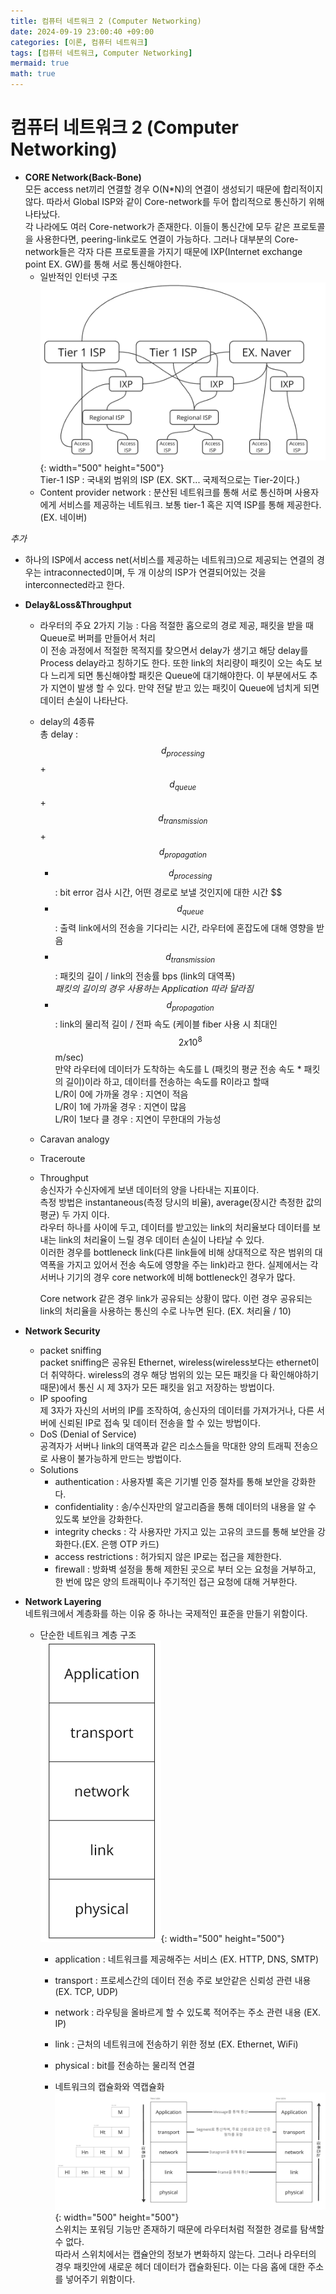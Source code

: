 ```yaml
---
title: 컴퓨터 네트워크 2 (Computer Networking)
date: 2024-09-19 23:00:40 +09:00
categories: [이론, 컴퓨터 네트워크]
tags: [컴퓨터 네트워크, Computer Networking]
mermaid: true
math: true
---
```


# 컴퓨터 네트워크 2 (Computer Networking)   

- **CORE Network(Back-Bone)**   
모든 access net끼리 연결할 경우 O(N*N)의 연결이 생성되기 때문에 합리적이지않다. 따라서 Global ISP와 같이 Core-network를 두어 합리적으로 통신하기 위해 나타났다.   
각 나라에도 여러 Core-network가 존재한다. 이들이 통신간에 모두 같은 프로토콜을 사용한다면, peering-link로도 연결이 가능하다. 그러나 대부분의 Core-network들은 각자 다른 프로토콜을 가지기 때문에 IXP(Internet exchange point EX. GW)를 통해 서로 통신해야한다.   
   - 일반적인 인터넷 구조   
      ![Desktop View](/assets/img/internet-st.png){: width="500" height="500"}  
      Tier-1 ISP : 국내외 범위의 ISP (EX. SKT... 국제적으로는 Tier-2이다.)   
   - Content provider network : 분산된 네트워크를 통해 서로 통신하며 사용자에게 서비스를 제공하는 네트워크. 보통 tier-1 혹은 지역 ISP를 통해 제공한다. (EX. 네이버)   

*추가*   
   - 하나의 ISP에서 access net(서비스를 제공하는 네트워크)으로 제공되는 연결의 경우는 intraconnected이며, 두 개 이상의 ISP가 연결되어있는 것을 interconnected라고 한다.   

- **Delay&Loss&Throughput**   
   - 라우터의 주요 2가지 기능 : 다음 적절한 홉으로의 경로 제공, 패킷을 받을 때 Queue로 버퍼를 만들어서 처리   
      이 전송 과정에서 적절한 목적지를 찾으면서 delay가 생기고 해당 delay를 Process delay라고 칭하기도 한다. 또한 link의 처리량이 패킷이 오는 속도 보다 느리게 되면 통신해야할 패킷은 Queue에 대기해야한다. 이 부분에서도 추가 지연이 발생 할 수 있다. 만약 전달 받고 있는 패킷이 Queue에 넘치게 되면 데이터 손실이 나타난다.   
   - delay의 4종류   
      총 delay : $$ d_{processing} $$ + $$ d_{queue} $$ + $$ d_{transmission} $$ + $$ d_{propagation} $$   
      - $$ d_{processing} $$ : bit error 검사 시간, 어떤 경로로 보낼 것인지에 대한 시간 $$   
      - $$ d_{queue} $$ : 출력 link에서의 전송을 기다리는 시간, 라우터에 혼잡도에 대해 영향을 받음   
      - $$ d_{transmission} $$ : 패킷의 길이 / link의 전송률 bps (link의 대역폭)   
         *패킷의 길이의 경우 사용하는 Application 따라 달라짐*   
      - $$ d_{propagation} $$ : link의 물리적 길이 / 전파 속도 (케이블 fiber 사용 시 최대인 $$ 2x10^8 $$ m/sec)   
      만약 라우터에 데이터가 도착하는 속도를 L (패킷의 평균 전송 속도 * 패킷의 길이)이라 하고, 데이터를 전송하는 속도를 R이라고 할때   
         L/R이 0에 가까울 경우 : 지연이 적음   
         L/R이 1에 가까울 경우 : 지연이 많음   
         L/R이 1보다 클 경우 : 지연이 무한대의 가능성   
   - Caravan analogy   
   - Traceroute   
   - Throughput   
      송신자가 수신자에게 보낸 데이터의 양을 나타내는 지표이다.    
      측정 방법은 instantaneous(측정 당시의 비율), average(장시간 측정한 값의 평균) 두 가지 이다.   
      라우터 하나를 사이에 두고, 데이터를 받고있는 link의 처리율보다 데이터를 보내는 link의 처리율이 느릴 경우 데이터 손실이 나타날 수 있다.   
      이러한 경우를 bottleneck link(다른 link들에 비해 상대적으로 작은 범위의 대역폭을 가지고 있어서 전송 속도에 영향을 주는 link)라고 한다. 실제에서는 각 서버나 기기의 경우 core network에 비해 bottleneck인 경우가 많다.   
         
      Core network 같은 경우 link가 공유되는 상황이 많다. 이런 경우 공유되는 link의 처리율을 사용하는 통신의 수로 나누면 된다. (EX. 처리율 / 10)  
- **Network Security**  
   - packet sniffing  
      packet sniffing은 공유된 Ethernet, wireless(wireless보다는 ethernet이 더 취약하다. wireless의 경우 해당 범위의 있는 모든 패킷을 다 확인해야하기 때문)에서 통신 시 제 3자가 모든 패킷을 읽고 저장하는 방법이다.  
   - IP spoofing  
      제 3자가 자신의 서버의 IP를 조작하여, 송신자의 데이터를 가져가거나, 다른 서버에 신뢰된 IP로 접속 및 데이터 전송을 할 수 있는 방법이다.  
   - DoS (Denial of Service)  
      공격자가 서버나 link의 대역폭과 같은 리소스들을 막대한 양의 트래픽 전송으로 사용이 불가능하게 만드는 방법이다.  
   - Solutions  
      - authentication : 사용자별 혹은 기기별 인증 절차를 통해 보안을 강화한다.  
      - confidentiality : 송/수신자만의 알고리즘을 통해 데이터의 내용을 알 수 있도록 보안을 강화한다.  
      - integrity checks : 각 사용자만 가지고 있는 고유의 코드를 통해 보안을 강화한다.(EX. 은행 OTP 카드)  
      - access restrictions : 허가되지 않은 IP로는 접근을 제한한다.  
      - firewall : 방화벽 설정을 통해 제한된 곳으로 부터 오는 요청을 거부하고, 한 번에 많은 양의 트래픽이나 주기적인 접근 요청에 대해 거부한다.  
- **Network Layering**  
   네트워크에서 계층화를 하는 이유 중 하나는 국제적인 표준을 만들기 위함이다.  
   - 단순한 네트워크 계층 구조  
      ![Layer](/assets/img/layer1.png){: width="500" height="500"}  
      - application : 네트워크를 제공해주는 서비스 (EX. HTTP, DNS, SMTP)  
      - transport : 프로세스간의 데이터 전송 주로 보안같은 신뢰성 관련 내용 (EX. TCP, UDP)  
      - network : 라우팅을 올바르게 할 수 있도록 적어주는 주소 관련 내용 (EX. IP)  
      - link : 근처의 네트워크에 전송하기 위한 정보 (EX. Ethernet, WiFi)  
      - physical : bit를 전송하는 물리적 연결  

      - 네트워크의 캡슐화와 역캡슐화  
         ![Layer](/assets/img/layer2.png){: width="500" height="500"}  
         스위치는 포워딩 기능만 존재하기 때문에 라우터처럼 적절한 경로를 탐색할 수 없다.  
         따라서 스위치에서는 캡슐안의 정보가 변화하지 않는다. 그러나 라우터의 경우 패킷안에 새로운 헤더 데이터가 캡슐화된다. 이는 다음 홉에 대한 주소를 넣어주기 위함이다.  